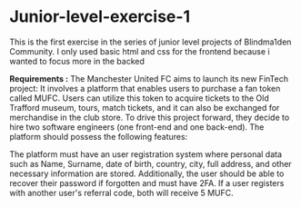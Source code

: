 # Junior-level-exercise-1
This is the first exercise in the series of junior level projects of Blindma1den Community. I only used basic html and css for the frontend because
i wanted to focus more in the backed

**Requirements :**
The Manchester United FC aims to launch its new FinTech project: It involves a platform that enables users to purchase a fan token called MUFC. Users can utilize this token to acquire tickets to the Old Trafford museum, tours, match tickets, and it can also be exchanged for merchandise in the club store. To drive this project forward, they decide to hire two software engineers (one front-end and one back-end). The platform should possess the following features:

The platform must have an user registration system where personal data such as Name, Surname, date of birth, country, city, full address, and other necessary information are stored. Additionally, the user should be able to recover their password if forgotten and must have 2FA. If a user registers with another user's referral code, both will receive 5 MUFC.